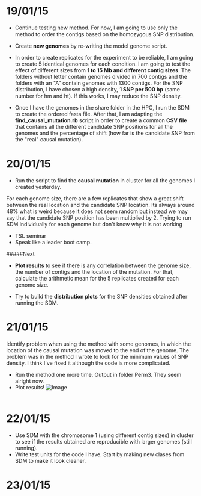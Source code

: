 19/01/15
====

- Continue testing new method. For now, I am going to use only the method to order the contigs based on the homozygous SNP distribution. 

- Create **new genomes** by re-writing the model genome script. 

- In order to create replicates for the experiment to be reliable, I am going to create 5 identical genomes for each condition. I am going to test the effect of different sizes from **1 to 15 Mb and different contig sizes**. The folders without letter contain genomes divided in 700 contigs and the folders with an "A" contain genomes with 1300 contigs. For the SNP distribution, I have chosen a high density, **1 SNP per 500 bp** (same number for hm and ht). If this works, I may reduce the SNP density. 

- Once I have the genomes in the share folder in the HPC, I run the SDM to create the ordered fasta file. After that, I am adapting the **find_causal_mutation.rb** script in order to create a common **CSV file** that contains all the different candidate SNP positions for all the genomes and the percentage of shift (how far is the candidate SNP from the "real" causal mutation).

20/01/15
====

- Run the script to find the **causal mutation** in cluster for all the genomes I created yesterday. 

For each genome size, there are a few replicates that show a great shift between the real location and the candidate SNP location. Its always around 48% what is weird because it does not seem random but instead we may say that the candidate SNP position has been multiplied by 2.  Trying to run SDM individually for each genome but don't know why it is not working

- TSL seminar
- Speak like a leader boot camp. 


#####Next
- **Plot results** to see if there is any correlation between the genome size, the number of contigs and the location of the mutation. For that, calculate the arithmetic mean for the 5 replicates created for each genome size. 

- Try to build the **distribution plots** for the SNP densities obtained after running the SDM.    

21/01/15
====

Identify problem when using the method with some genomes, in which the location of the causal mutation was moved to the end of the genome. The problem was in the method I wrote to look for the minimum values of SNP density. I think I've fixed it although the code is more complicated. 

- Run the method one more time. Output in folder Perm3. They seem alright now. 
- Plot results!
![Image](https://github.com/pilarcormo/small_genomes_SNPs/blob/master/Results/bar_chart.png?raw=true)

<img src="https://github.com/pilarcormo/small_genomes_SNPs/blob/master/Results/bar_chart.png?raw=true" alt="alt text" width="3" height="4">

22/01/15
====

- Use SDM with the chromosome 1 (using different contig sizes) in cluster to see if the results obtained are reproducible with larger genomes (still running).
- Write test units for the code I have. Start by making new clases from SDM to make it look cleaner. 

23/01/15
====

<table>
